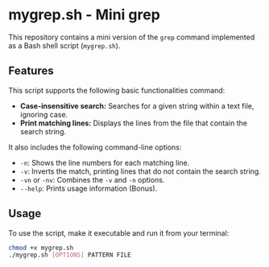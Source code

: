 # mygrep.sh - Mini grep

This repository contains a mini version of the `grep` command implemented as a Bash shell script (`mygrep.sh`).

## Features

This script supports the following basic functionalities command:

* **Case-insensitive search:** Searches for a given string within a text file, ignoring case.
* **Print matching lines:** Displays the lines from the file that contain the search string.

It also includes the following command-line options:

* `-n`: Shows the line numbers for each matching line.
* `-v`: Inverts the match, printing lines that do not contain the search string.
* `-vn` or `-nv`: Combines the `-v` and `-n` options.
* `--help`: Prints usage information (Bonus).

## Usage
To use the script, make it executable and run it from your terminal:

```bash
chmod +x mygrep.sh
./mygrep.sh [OPTIONS] PATTERN FILE
